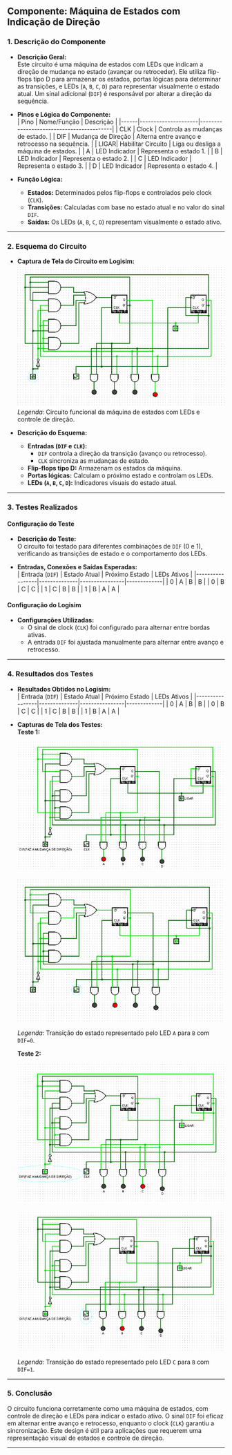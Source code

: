 ## Componente: Máquina de Estados com Indicação de Direção

### 1. Descrição do Componente

- **Descrição Geral:**  
  Este circuito é uma máquina de estados com LEDs que indicam a direção de mudança no estado (avançar ou retroceder). Ele utiliza flip-flops tipo D para armazenar os estados, portas lógicas para determinar as transições, e LEDs (`A`, `B`, `C`, `D`) para representar visualmente o estado atual. Um sinal adicional (`DIF`) é responsável por alterar a direção da sequência.

- **Pinos e Lógica do Componente:**  
  | Pino | Nome/Função         | Descrição                                |
  |------|---------------------|------------------------------------------|
  | CLK  | Clock               | Controla as mudanças de estado.          |
  | DIF  | Mudança de Direção  | Alterna entre avanço e retrocesso na sequência. |
  | LIGAR| Habilitar Circuito  | Liga ou desliga a máquina de estados.    |
  | A    | LED Indicador       | Representa o estado 1.                   |
  | B    | LED Indicador       | Representa o estado 2.                   |
  | C    | LED Indicador       | Representa o estado 3.                   |
  | D    | LED Indicador       | Representa o estado 4.                   |

- **Função Lógica:**  
  - **Estados:** Determinados pelos flip-flops e controlados pelo clock (`CLK`).
  - **Transições:** Calculadas com base no estado atual e no valor do sinal `DIF`.
  - **Saídas:** Os LEDs (`A`, `B`, `C`, `D`) representam visualmente o estado ativo.

---

### 2. Esquema do Circuito

- **Captura de Tela do Circuito em Logisim:**  
  ![Esquema do Circuito](Imagens/MaquinaDeEstados.png)  
  *Legenda:* Circuito funcional da máquina de estados com LEDs e controle de direção.

- **Descrição do Esquema:**  
  - **Entradas (`DIF` e `CLK`):**  
    - `DIF` controla a direção da transição (avanço ou retrocesso).  
    - `CLK` sincroniza as mudanças de estado.  
  - **Flip-flops tipo D:** Armazenam os estados da máquina.  
  - **Portas lógicas:** Calculam o próximo estado e controlam os LEDs.  
  - **LEDs (`A`, `B`, `C`, `D`):** Indicadores visuais do estado atual.  

---

### 3. Testes Realizados

#### Configuração do Teste

- **Descrição do Teste:**  
  O circuito foi testado para diferentes combinações de `DIF` (0 e 1), verificando as transições de estado e o comportamento dos LEDs.

- **Entradas, Conexões e Saídas Esperadas:**  
  | Entrada (`DIF`) | Estado Atual | Próximo Estado | LEDs Ativos |
  |-----------------|--------------|----------------|-------------|
  | 0               | A            | B              | B           |
  | 0               | B            | C              | C           |
  | 1               | C            | B              | B           |
  | 1               | B            | A              | A           |

#### Configuração do Logisim

- **Configurações Utilizadas:**  
  - O sinal de clock (`CLK`) foi configurado para alternar entre bordas ativas.
  - A entrada `DIF` foi ajustada manualmente para alternar entre avanço e retrocesso.

---

### 4. Resultados dos Testes

- **Resultados Obtidos no Logisim:**  
  | Entrada (`DIF`) | Estado Atual | Próximo Estado | LEDs Ativos |
  |-----------------|--------------|----------------|-------------|
  | 0               | A            | B              | B           |
  | 0               | B            | C              | C           |
  | 1               | C            | B              | B           |
  | 1               | B            | A              | A           |

- **Capturas de Tela dos Testes:**  
  **Teste 1:**
  
  ![Teste 1](Imagens/MaquinaDeEstadosTeste1.png)
  
  ![Teste 1](Imagens/MaquinaDeEstadosTeste1_1.png)
  
  *Legenda:* Transição do estado representado pelo LED `A` para `B` com `DIF=0`.  

  **Teste 2:**
  
  ![Teste 2](Imagens/MaquinaDeEstadosTeste2.png)
  
  ![Teste 2](Imagens/MaquinaDeEstadosTeste2_2.png)
  
  *Legenda:* Transição do estado representado pelo LED `C` para `B` com `DIF=1`.  

---

### 5. Conclusão

O circuito funciona corretamente como uma máquina de estados, com controle de direção e LEDs para indicar o estado ativo. O sinal `DIF` foi eficaz em alternar entre avanço e retrocesso, enquanto o clock (`CLK`) garantiu a sincronização. Este design é útil para aplicações que requerem uma representação visual de estados e controle de direção.

---

